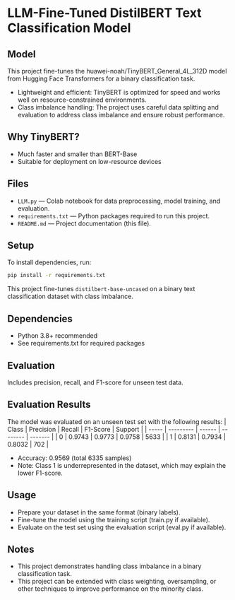 # LLM-Fine-Tuned DistilBERT Text Classification Model

## Model
This project fine-tunes the huawei-noah/TinyBERT_General_4L_312D
model from Hugging Face Transformers for a binary classification task.
- Lightweight and efficient: TinyBERT is optimized for speed and works well on resource-constrained environments.
- Class imbalance handling: The project uses careful data splitting and evaluation to address class imbalance and ensure robust performance.
  
## Why TinyBERT?
- Much faster and smaller than BERT-Base
- Suitable for deployment on low-resource devices
  
## Files
- `LLM.py` — Colab notebook for data preprocessing, model training, and evaluation.
- `requirements.txt` — Python packages required to run this project.
- `README.md` — Project documentation (this file).
## Setup
To install dependencies, run:
```bash
pip install -r requirements.txt
```
This project fine-tunes `distilbert-base-uncased` on a binary text classification dataset with class imbalance.

## Dependencies
- Python 3.8+ recommended
- See requirements.txt for required packages
  
## Evaluation
Includes precision, recall, and F1-score for unseen test data.
## Evaluation Results
The model was evaluated on an unseen test set with the following results:
| Class | Precision | Recall | F1-Score | Support |
| ----- | --------- | ------ | -------- | ------- |
| 0     | 0.9743    | 0.9773 | 0.9758   | 5633    |
| 1     | 0.8131    | 0.7934 | 0.8032   | 702     |

- Accuracy: 0.9569 (total 6335 samples)
- Note: Class 1 is underrepresented in the dataset, which may explain the lower F1-score.

## Usage
- Prepare your dataset in the same format (binary labels).
- Fine-tune the model using the training script (train.py if available).
- Evaluate on the test set using the evaluation script (eval.py if available).

## Notes
- This project demonstrates handling class imbalance in a binary classification task.
- This project can be extended with class weighting, oversampling, or other techniques to improve performance on the minority class.


